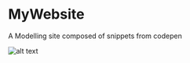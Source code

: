 # MyWebsite
A Modelling site composed of snippets from codepen

![alt text](https://imgur.com/DpBiS1H)
